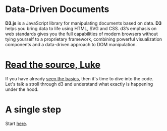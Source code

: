 # Data-Driven Documents

**D3.js** is a JavaScript library for manipulating documents based on data. **D3** helps you bring data to life using HTML, SVG and CSS. d3’s emphasis on web standards gives you the full capabilities of modern browsers without tying yourself to a proprietary framework, combining powerful visualization components and a data-driven approach to DOM manipulation.

# [Read the source, Luke](http://www.codinghorror.com/blog/2012/04/learn-to-read-the-source-luke.html)

If you have already [seen the basics](https://github.com/mbostock/d3/wiki), then it's time to dive into the code. Let's talk a stroll through d3 and understand what exactly is happening under the hood.

# A single step

Start [here](/d3/src/start.html).
